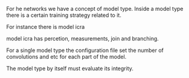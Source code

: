 For he networks we have a concept of model type.
Inside a model type there is a certain training strategy related to it.

For instance there is model icra

model icra has percetion, measurements, join and branching.

For a single model type the configuration file set the number of convolutions
and etc for each part of the model.

The model type by itself must evaluate its integrity.